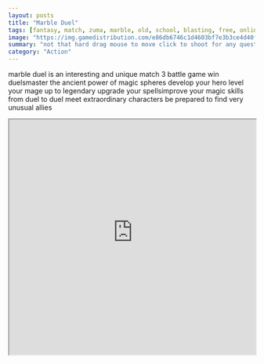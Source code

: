 ```yaml
---
layout: posts
title: "Marble Duel"
tags: [fantasy, match, zuma, marble, old, school, blasting, free, online, games, oyna, game, free, games, play, play, games]
image: "https://img.gamedistribution.com/e86db6746c1d4603bf7e3b3ce4d40f92.jpg"
summary: "not that hard drag mouse to move click to shoot for any questions please contact us at support herocraft com  free online games oyna game free games play play games"
category: "Action"
---
```


marble duel is an interesting and unique match 3 battle game win duelsmaster the ancient power of magic spheres develop your hero level your mage up to legendary upgrade your spellsimprove your magic skills from duel to duel meet extraordinary characters be prepared to find very unusual allies

<iframe width="100%" height="480px;" src="https://html5.gamedistribution.com/e86db6746c1d4603bf7e3b3ce4d40f92/"></iframe>